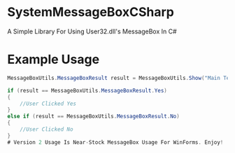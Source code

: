 # SystemMessageBoxCSharp
A Simple Library For Using User32.dll's MessageBox In C#
# Example Usage
```csharp
MessageBoxUtils.MessageBoxResult result = MessageBoxUtils.Show("Main Text", "Title", (int)MessageBoxUtils.MessageBoxButtons.MB_YESNO | (int)MessageBoxUtils.MessageBoxIcon.MB_ICONQUESTION | (int)MessageBoxUtils.MessageBoxDefaultButton.FirstButton | (int)MessageBoxUtils.MessageBoxDisplaySettings.SetForeground | (int)MessageBoxUtils.MessageBoxDisplaySettings.TopMost);

if (result == MessageBoxUtils.MessageBoxResult.Yes)
{
    //User Clicked Yes
}
else if (result == MessageBoxUtils.MessageBoxResult.No)
{
    //User Clicked No
}
# Version 2 Usage Is Near-Stock MessageBox Usage For WinForms. Enjoy!
